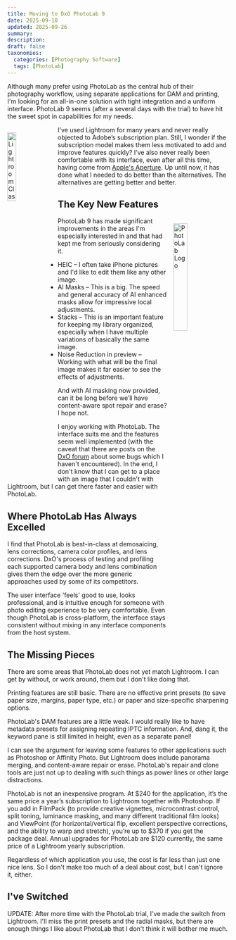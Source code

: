 ```yaml
---
title: Moving to DxO PhotoLab 9
date: 2025-09-10
updated: 2025-09-26
summary:
description:
draft: false
taxonomies:
  categories: [Photography Software]
  tags: [PhotoLab]
---
```


Although many prefer using PhotoLab as the central hub of their photography workflow, using separate applications for DAM and printing, I'm looking for an all-in-one solution with tight integration and a uniform interface. PhotoLab 9 seems (after a several days with the trial) to have hit the sweet spot in capabilities for my needs.

<!--more-->

<img src="/images/post-images/lightroom-classic-logo.svg" alt="Lightroom Classic Logo" style="float: left; width: 20%; margin: 1em 1em 1em 0em">

I’ve used Lightroom for many years and never really objected to Adobe’s subscription plan. Still, I wonder if the subscription model makes them less motivated to add and improve features quickly? I’ve also never really been comfortable with its interface, even after all this time, having come from [Apple's Aperture](https://www.apple.com/welcomescreen/aperture3/). Up until now, it has done what I needed to do better than the alternatives. The alternatives are getting better and better.

## The Key New Features

<img src="/images/wp-content/uploads/2023/10/image-1.png" alt="PhotoLab Logo" style="float: right; width: 25%; margin: 1em 0em 1em 1em">

PhotoLab 9 has made significant improvements in the areas I'm especially interested in and that had kept me from seriously considering it.

- HEIC – I often take iPhone pictures and I'd like to edit them like any other image.
- AI Masks – This is a big. The speed and general accuracy of AI enhanced masks allow for impressive local adjustments.
- Stacks – This is an important feature for keeping my library organized, especially when I have multiple variations of basically the same image.
- Noise Reduction in preview – Working with what will be the final image makes it far easier to see the effects of adjustments.

And with AI masking now provided, can it be long before we’ll have content-aware spot repair and erase? I hope not.

I enjoy working with PhotoLab. The interface suits me and the features seem well implemented (with the caveat that there are posts on the [DxO forum](https://forum.dxo.com/c/dxo-photolab/14) about some bugs which I haven't encountered). In the end, I don't know that I can get to a place with an image that I couldn't with Lightroom, but I can get there faster and easier with PhotoLab.

## Where PhotoLab Has Always Excelled

I find that PhotoLab is best-in-class at demosaicing, lens corrections, camera color profiles, and lens corrections. DxO's process of testing and profiling each supported camera body and lens combination gives them the edge over the more generic approaches used by some of its competitors.

The user interface 'feels' good to use, looks professional, and is intuitive enough for someone with photo editing experience to be very comfortable. Even though PhotoLab is cross-platform, the interface stays consistent without mixing in any interface components from the host system.

## The Missing Pieces

There are some areas that PhotoLab does not yet match Lightroom. I can get by without, or work around, them but I don't like doing that.

Printing features are still basic. There are no effective print presets (to save paper size, margins, paper type, etc.) or paper and size-specific sharpening options.

PhotoLab's DAM features are a little weak. I would really like to have metadata presets for assigning repeating IPTC information. And, dang it, the keyword pane is still limited in height, even as a separate panel!

I can see the argument for leaving some features to other applications such as Photoshop or Affinity Photo. But Lightroom does include panorama merging, and content-aware repair or erase. PhotoLab's repair and clone tools are just not up to dealing with such things as power lines or other large distractions.

PhotoLab is not an inexpensive program. At $240 for the application, it’s the same price a year’s subscription to Lightroom together with Photoshop. If you add in FilmPack (to provide creative vignettes, microcontrast control, split toning, luminance masking, and many different traditional film looks) and ViewPoint (for horizontal/vertical flip, excellent perspective corrections, and the ability to warp and stretch), you’re up to $370 if you get the package deal. Annual upgrades for PhotoLab are $120 currently, the same price of a Lightroom yearly subscription.

Regardless of which application you use, the cost is far less than just one nice lens. So I don't make too much of a deal about cost, but I can't ignore it, either.

## I've Switched

UPDATE: After more time with the PhotoLab trial, I've made the switch from Lightroom. I'll miss the print presets and the radial masks, but there are enough things I like about PhotoLab that I don't think it will bother me much.
